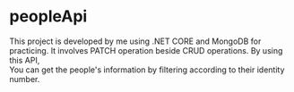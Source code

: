 # peopleApi
This project is developed by me using .NET CORE and MongoDB for practicing. It involves PATCH operation beside CRUD operations. By using this API,\
You can get the people's information by filtering according to their identity number.
